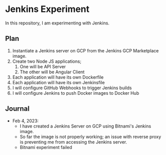 # Jenkins Experiment
In this repository, I am experimenting with Jenkins.

## Plan
1. Instantiate a Jenkins server on GCP from the Jenkins GCP Marketplace image.
2. Create two Node JS applications;
    1. One will be API Server
    2. The other will be Angular Client
3. Each application will have its own Dockerfile
4. Each application will have its own Jenkinsfile
5. I will configure GitHub Webhooks to trigger Jenkins builds
6. I will configure Jenkins to push Docker images to Docker Hub

## Journal 
* Feb 4, 2023:
    * I have created a Jenkins Server on GCP using Bitnami's Jenkins image.
    * So far the image is not properly working; an issue with reverse proxy is preventing me from accessing the Jenkins server.
    * Bitnami experiment failed 